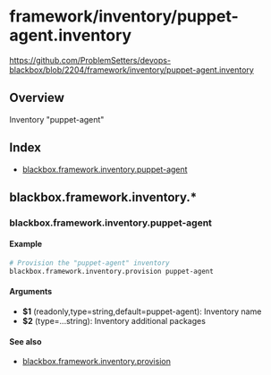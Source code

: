 # framework/inventory/puppet-agent.inventory

https://github.com/ProblemSetters/devops-blackbox/blob/2204/framework/inventory/puppet-agent.inventory

## Overview

Inventory "puppet-agent"

## Index

* [blackbox.framework.inventory.puppet-agent](#blackboxframeworkinventorypuppet-agent)

## blackbox.framework.inventory.*

### blackbox.framework.inventory.puppet-agent

#### Example

```bash
# Provision the "puppet-agent" inventory
blackbox.framework.inventory.provision puppet-agent
```

#### Arguments

* **$1** (readonly,type=string,default=puppet-agent): Inventory name
* **$2** (type=...string): Inventory additional packages

#### See also

* [blackbox.framework.inventory.provision](#blackboxframeworkinventoryprovision)

